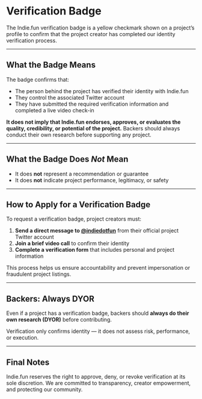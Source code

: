 # Verification Badge

The Indie.fun verification badge is a yellow checkmark shown on a project’s profile to confirm that the project creator has completed our identity verification process.

---

## What the Badge Means

The badge confirms that:

- The person behind the project has verified their identity with Indie.fun
- They control the associated Twitter account
- They have submitted the required verification information and completed a live video check-in

**It does not imply that Indie.fun endorses, approves, or evaluates the quality, credibility, or potential of the project.** Backers should always conduct their own research before supporting any project.

---

## What the Badge Does *Not* Mean

- It does **not** represent a recommendation or guarantee
- It does **not** indicate project performance, legitimacy, or safety

---

## How to Apply for a Verification Badge

To request a verification badge, project creators must:

1. **Send a direct message to [@indiedotfun](https://twitter.com/indiedotfun)** from their official project Twitter account
2. **Join a brief video call** to confirm their identity
3. **Complete a verification form** that includes personal and project information

This process helps us ensure accountability and prevent impersonation or fraudulent project listings.

---

## Backers: Always DYOR

Even if a project has a verification badge, backers should **always do their own research (DYOR)** before contributing.

Verification only confirms identity — it does not assess risk, performance, or execution.

---

## Final Notes

Indie.fun reserves the right to approve, deny, or revoke verification at its sole discretion. We are committed to transparency, creator empowerment, and protecting our community.
